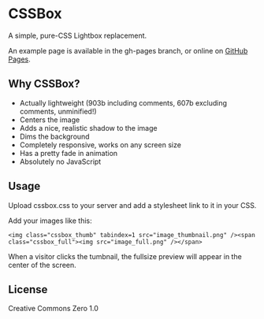 # CSSBox
A simple, pure-CSS Lightbox replacement.

An example page is available in the gh-pages branch, or online on [GitHub Pages](https://thelastproject.github.io/CSSBox/).

## Why CSSBox?
* Actually lightweight (903b including comments, 607b excluding comments, unminified!)
* Centers the image
* Adds a nice, realistic shadow to the image
* Dims the background
* Completely responsive, works on any screen size
* Has a pretty fade in animation
* Absolutely no JavaScript

## Usage
Upload cssbox.css to your server and add a stylesheet link to it in your CSS.

Add your images like this:

    <img class="cssbox_thumb" tabindex=1 src="image_thumbnail.png" /><span class="cssbox_full"><img src="image_full.png" /></span>

When a visitor clicks the tumbnail, the fullsize preview will appear in the
center of the screen.

## License
Creative Commons Zero 1.0

